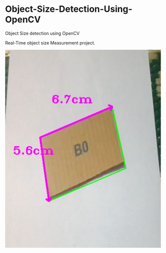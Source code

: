 # Object-Size-Detection-Using-OpenCV
Object Size detection using OpenCV

Real-Time object size Measurement project.

![Screenshot](objsize.jpg)

